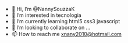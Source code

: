 - 👋 Hi, I’m @NannySouzzaK
- 👀 I’m interested in  tecnologia
- 🌱 I’m currently learning html5 css3 javascript
- 💞️ I’m looking to collaborate on ...
- 📫 How to reach me  xnany2010@hotmail.com 
<!---
NannySouzzaK/NannySouzzaK is a ✨ special ✨ repository because its `README.md` (this file) appears on your GitHub profile.
You can click the Preview link to take a look at your changes.
--->
